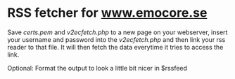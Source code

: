 RSS fetcher for www.emocore.se
======
Save _certs.pem_ and _v2ecfetch.php_ to a new page on your webserver, insert your username and password into the _v2ecfetch.php_ and then link your rss reader to that file. It will then fetch the data everytime it tries to access the link.

Optional: Format the output to look a little bit nicer in $rssfeed
